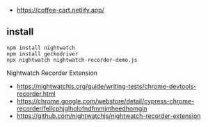 - https://coffee-cart.netlify.app/

## install
```
npm install nightwatch
npm install geckodriver
npx nightwatch nightwatch-recorder-demo.js

```

Nightwatch Recorder Extension
- https://nightwatchjs.org/guide/writing-tests/chrome-devtools-recorder.html
- https://chrome.google.com/webstore/detail/cypress-chrome-recorder/fellcphjglholofndfmmjmheedhomgin
- https://github.com/nightwatchjs/nightwatch-recorder-extension